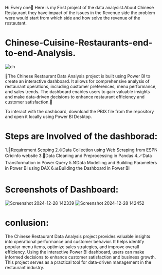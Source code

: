 Hi Every one👋
Here is my First project of the data analysist.About Chinese Restaurant they have impact of the issues in the Revenue side the problem were would start from
which side and how solve the revenue of the restautant.

# Chinese-Cuisine-Restaurants-end-to-end-Analysis.

![ch](https://github.com/user-attachments/assets/d99e6330-4b39-4d46-a03c-6efeeb89ecc3)


💫The Chinese Restaurant Data Analysis project is built using Power BI to create an interactive dashboard. It allows for comprehensive analysis of restaurant operations, including customer preferences, menu performance, and sales trends. The dashboard enables users to gain valuable insights and make data-driven decisions to enhance restaurant efficiency and customer satisfaction.💫

To interact with the dashboard, download the PBIX file from the repository and open it locally using Power BI Desktop.

# Steps are Involved of the dashborad:
1.📝Requirement Scoping
2.🌐Data Collection using Web Scraping from ESPN Cricinfo website
3.🧹Data Cleaning and Preprocessing in Pandas
4.🪄Data Transformation in Power Query
5.⚒Data Modelling and Building Parameters in Power BI using DAX
6.📊Building the Dashboard in Power BI

# Screenshots of Dashboard:
![Screenshot 2024-12-28 142339](https://github.com/user-attachments/assets/7522ebbc-0524-44cd-8362-8d65ca01258a)
![Screenshot 2024-12-28 142452](https://github.com/user-attachments/assets/90eb0cea-99c7-4f6d-adc4-43531cdb427b)

# conlusion:

The Chinese Restaurant Data Analysis project provides valuable insights into operational performance and customer behavior. It helps identify popular menu items, optimize sales strategies, and improve overall efficiency. Using the interactive Power BI dashboard, users can make informed decisions to enhance customer satisfaction and business growth. This project serves as a practical tool for data-driven management in the restaurant industry.

